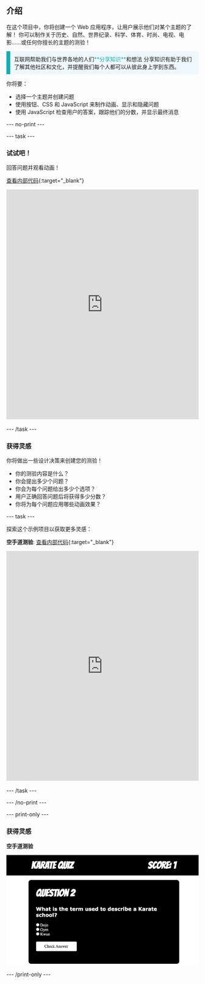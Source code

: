 ## 介绍

在这个项目中，你将创建一个 Web 应用程序，让用户展示他们对某个主题的了解！ 你可以制作关于历史、自然、世界纪录、科学、体育、时尚、电视、电影……或任何你擅长的主题的测验！

<p style="border-left: solid; border-width:10px; border-color: #0faeb0; background-color: aliceblue; padding: 10px;">
互联网帮助我们与世界各地的人们<span style="color: #0faeb0">**分享知识**</span>和想法 分享知识有助于我们了解其他社区和文化，并提醒我们每个人都可以从彼此身上学到东西。
</p>

你将要：

- 选择一个主题并创建问题
- 使用按钮、CSS 和 JavaScript 来制作动画、显示和隐藏问题
- 使用 JavaScript 检查用户的答案，跟踪他们的分数，并显示最终消息

\--- no-print ---

\--- task ---

### 试试吧！

回答问题并观看动画！

[查看内部代码](https://editor.raspberrypi.org/en/projects/quiz-time-animals){:target="_blank"}

<iframe src="https://editor.raspberrypi.org/en/embed/viewer/quiz-time-animals" width="100%" height="600" frameborder="0" marginwidth="0" marginheight="0" allowfullscreen> 
</iframe>

\--- /task ---

### 获得灵感

你将做出一些设计决策来创建您的测验！

- 你的测验内容是什么？
- 你会提出多少个问题？
- 你会为每个问题给出多少个选项？
- 用户正确回答问题后将获得多少分数？
- 你将为每个问题应用哪些动画效果？

\--- task ---

探索这个示例项目以获取更多灵感：

**空手道测验**: [查看内部代码](https://editor.raspberrypi.org/en/projects/quiz-time-karate){:target="_blank"}

<iframe src="https://editor.raspberrypi.org/en/embed/viewer/quiz-time-karate" width="100%" height="600" frameborder="0" marginwidth="0" marginheight="0" allowfullscreen> 
</iframe>

\--- /task ---

\--- /no-print ---

\--- print-only ---

### 获得灵感

**空手道测验**

![](images/karate-quiz.png)

\--- /print-only ---
